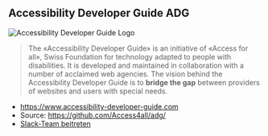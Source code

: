 ## Accessibility Developer Guide ADG

![Accessibility Developer Guide Logo](media/adg.png) <!-- .element class="custom-inline" -->

> The «Accessibility Developer Guide» is an initiative of «Access for all», Swiss Foundation for technology adapted to people with disabilities. It is developed and maintained in collaboration with a number of acclaimed web agencies. The vision behind the Accessibility Developer Guide is to **bridge the gap** between providers of websites and users with special needs.

- https://www.accessibility-developer-guide.com
- Source: https://github.com/Access4all/adg/
- [Slack-Team beitreten](https://join.slack.com/t/a11y-dev-guide/shared_invite/zt-481zt544-HZCboLee6JL__6LnHl1N5w)

